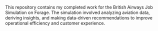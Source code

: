 This repository contains my completed work for the British Airways Job Simulation on Forage.
The simulation involved analyzing aviation data, deriving insights, and making data-driven recommendations to improve operational efficiency and customer experience.
